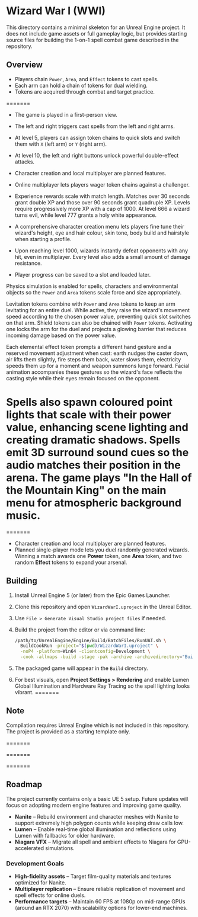 # Wizard War I (WWI)

This directory contains a minimal skeleton for an Unreal Engine project. It does not include game assets or full gameplay logic, but provides starting source files for building the 1-on-1 spell combat game described in the repository.

## Overview

* Players chain `Power`, `Area`, and `Effect` tokens to cast spells.
* Each arm can hold a chain of tokens for dual wielding.
* Tokens are acquired through combat and target practice.


=======
* The game is played in a first-person view.
* The left and right triggers cast spells from the left and right arms.
* At level 5, players can assign token chains to quick slots and switch them with `X` (left arm) or `Y` (right arm).
* At level 10, the left and right buttons unlock powerful double-effect attacks.
* Character creation and local multiplayer are planned features.
* Online multiplayer lets players wager token chains against a challenger.

* Experience rewards scale with match length. Matches over 30 seconds grant double XP and those over 90 seconds grant quadruple XP. Levels require progressively more XP with a cap of 1000. At level 666 a wizard turns evil, while level 777 grants a holy white appearance.

* A comprehensive character creation menu lets players fine tune their wizard's height, eye and hair colour, skin tone, body build and hairstyle when starting a profile.
* Upon reaching level 1000, wizards instantly defeat opponents with any hit, even in multiplayer. Every level also adds a small amount of damage resistance.
* Player progress can be saved to a slot and loaded later.

Physics simulation is enabled for spells, characters and environmental objects so the `Power` and `Area` tokens scale force and size appropriately.

Levitation tokens combine with `Power` and `Area` tokens to keep an arm levitating for an entire duel. While active, they raise the wizard's movement speed according to the chosen power value, preventing quick slot switches on that arm.
Shield tokens can also be chained with `Power` tokens. Activating one locks the arm for the duel and projects a glowing barrier that reduces incoming damage based on the power value.

Each elemental effect token prompts a different hand gesture and a reserved movement adjustment when cast: earth nudges the caster down, air lifts them slightly, fire steps them back, water slows them, electricity speeds them up for a moment and weapon summons lunge forward.
Facial animation accompanies these gestures so the wizard's face reflects the casting style while their eyes remain focused on the opponent.

Spells also spawn coloured point lights that scale with their power value, enhancing scene lighting and creating dramatic shadows.
Spells emit 3D surround sound cues so the audio matches their position in the arena.
The game plays "In the Hall of the Mountain King" on the main menu for atmospheric background music.
=======
=======
* Character creation and local multiplayer are planned features.
* Planned single-player mode lets you duel randomly generated wizards.
  Winning a match awards one **Power** token, one **Area** token, and two
  random **Effect** tokens to expand your arsenal.




## Building

1. Install Unreal Engine 5 (or later) from the Epic Games Launcher.
2. Clone this repository and open `WizardWarI.uproject` in the Unreal Editor.
3. Use `File > Generate Visual Studio project files` if needed.
4. Build the project from the editor or via command line:
   ```sh
   /path/to/UnrealEngine/Engine/Build/BatchFiles/RunUAT.sh \
     BuildCookRun -project="$(pwd)/WizardWarI.uproject" \
     -noP4 -platform=Win64 -clientconfig=Development \
     -cook -allmaps -build -stage -pak -archive -archivedirectory="Build"
   ```
5. The packaged game will appear in the `Build` directory.

6. For best visuals, open **Project Settings > Rendering** and enable Lumen
   Global Illumination and Hardware Ray Tracing so the spell lighting looks
   vibrant.
=======


## Note

Compilation requires Unreal Engine which is not included in this repository. The project is provided as a starting template only.

=======

=======

=======

## Roadmap

The project currently contains only a basic UE 5 setup. Future updates will focus on adopting modern engine features and improving game quality.

* **Nanite** – Rebuild environment and character meshes with Nanite to support extremely high polygon counts while keeping draw calls low.
* **Lumen** – Enable real-time global illumination and reflections using Lumen with fallbacks for older hardware.
* **Niagara VFX** – Migrate all spell and ambient effects to Niagara for GPU-accelerated simulations.

### Development Goals

* **High-fidelity assets** – Target film-quality materials and textures optimized for Nanite.
* **Multiplayer replication** – Ensure reliable replication of movement and spell effects for online duels.
* **Performance targets** – Maintain 60 FPS at 1080p on mid-range GPUs (around an RTX 2070) with scalability options for lower-end machines.



